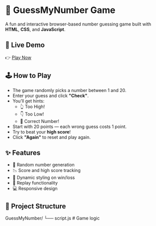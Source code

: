 # 🎯 GuessMyNumber Game

A fun and interactive browser-based number guessing game built with **HTML**, **CSS**, and **JavaScript**.

## 🚀 Live Demo

👉 [Play Now](https://YOUR_USERNAME.github.io/YOUR_REPO_NAME/)

## 🕹️ How to Play

- The game randomly picks a number between 1 and 20.
- Enter your guess and click **"Check"**.
- You’ll get hints:
  - 👆 Too High!
  - 👇 Too Low!
  - 🎊 Correct Number!
- Start with 20 points — each wrong guess costs 1 point.
- Try to beat your **high score**!
- Click **"Again"** to reset and play again.

## ✨ Features

- 🎲 Random number generation
- 📉 Score and high score tracking
- 🎨 Dynamic styling on win/loss
- 🔁 Replay functionality
- 💻 Responsive design

## 📁 Project Structure

GuessMyNumber/
└── script.js # Game logic